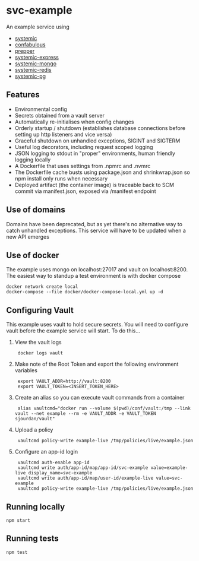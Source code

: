 # svc-example
An example service using

* [systemic](https://github.com/guidesmiths/systemic)
* [confabulous](https://github.com/guidesmiths/confabulous)
* [prepper](https://github.com/guidesmiths/prepper)
* [systemic-express](https://github.com/guidesmiths/systemic-express)
* [systemic-mongo](https://github.com/guidesmiths/systemic-mongo)
* [systemic-redis](https://github.com/guidesmiths/systemic-redis)
* [systemic-pg](https://github.com/guidesmiths/systemic-pg)

## Features
* Environmental config
* Secrets obtained from a vault server
* Automatically re-initialises when config changes
* Orderly startup / shutdown (establishes database connections before setting up http listeners and vice versa)
* Graceful shutdown on unhandled exceptions, SIGINT and SIGTERM
* Useful log decorators, including request scoped logging
* JSON logging to stdout in "proper" environments, human friendly logging locally
* A Dockerfile that uses settings from .npmrc and .nvmrc
* The Dockerfile cache busts using package.json and shrinkwrap.json so npm install only runs when necessary
* Deployed artifact (the container image) is traceable back to SCM commit via manifest.json, exposed via /manifest endpoint

## Use of domains
Domains have been deprecated, but as yet there's no alternative way to catch unhandled exceptions. This service will have to be updated when a new API emerges

## Use of docker
The example uses mongo on localhost:27017 and vault on localhost:8200. The easiest way to standup a test environment is with docker compose
```
docker network create local
docker-compose --file docker/docker-compose-local.yml up -d
```

## Configuring Vault
This example uses vault to hold secure secrets. You will need to configure vault before the example service will start. To do this...

1. View the vault logs

        docker logs vault

1. Make note of the Root Token and export the following environment variables

        export VAULT_ADDR=http://vault:8200
        export VAULT_TOKEN=<INSERT_TOKEN_HERE>

1. Create an alias so you can execute vault commands from a container

        alias vaultcmd="docker run --volume $(pwd)/conf/vault:/tmp --link vault --net example --rm -e VAULT_ADDR -e VAULT_TOKEN sjourdan/vault"

1. Upload a policy

        vaultcmd policy-write example-live /tmp/policies/live/example.json

1. Configure an app-id login

        vaultcmd auth-enable app-id
        vaultcmd write auth/app-id/map/app-id/svc-example value=example-live display_name=svc-example
        vaultcmd write auth/app-id/map/user-id/example-live value=svc-example
        vaultcmd policy-write example-live /tmp/policies/live/example.json

## Running locally
```
npm start
```

## Running tests
```
npm test
```
